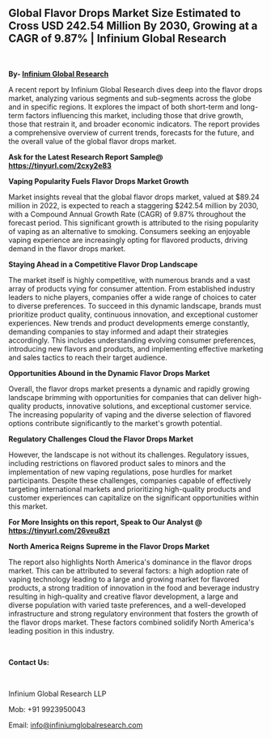 <h2><strong>Global Flavor Drops Market Size Estimated to Cross USD 242.54 Million By 2030, Growing at a CAGR of 9.87% | Infinium Global Research</strong></h2>
<p>&nbsp;</p>
<p><strong>By- </strong><a href="https://www.infiniumglobalresearch.com"><strong>Infinium Global Research</strong></a></p>
<p>A recent report by Infinium Global Research dives deep into the flavor drops market, analyzing various segments and sub-segments across the globe and in specific regions. It explores the impact of both short-term and long-term factors influencing this market, including those that drive growth, those that restrain it, and broader economic indicators. The report provides a comprehensive overview of current trends, forecasts for the future, and the overall value of the global flavor drops market.</p>
<p><strong>Ask for the Latest Research Report Sample@ </strong><a href="https://tinyurl.com/2cxy2e83"><strong>https://tinyurl.com/2cxy2e83</strong></a></p>
<p><strong>Vaping Popularity Fuels Flavor Drops Market Growth</strong></p>
<p>Market insights reveal that the global flavor drops market, valued at $89.24 million in 2022, is expected to reach a staggering $242.54 million by 2030, with a Compound Annual Growth Rate (CAGR) of 9.87% throughout the forecast period. This significant growth is attributed to the rising popularity of vaping as an alternative to smoking. Consumers seeking an enjoyable vaping experience are increasingly opting for flavored products, driving demand in the flavor drops market.</p>
<p><strong>Staying Ahead in a Competitive Flavor Drop Landscape</strong></p>
<p>The market itself is highly competitive, with numerous brands and a vast array of products vying for consumer attention. From established industry leaders to niche players, companies offer a wide range of choices to cater to diverse preferences. To succeed in this dynamic landscape, brands must prioritize product quality, continuous innovation, and exceptional customer experiences. New trends and product developments emerge constantly, demanding companies to stay informed and adapt their strategies accordingly. This includes understanding evolving consumer preferences, introducing new flavors and products, and implementing effective marketing and sales tactics to reach their target audience.</p>
<p><strong>Opportunities Abound in the Dynamic Flavor Drops Market</strong></p>
<p>Overall, the flavor drops market presents a dynamic and rapidly growing landscape brimming with opportunities for companies that can deliver high-quality products, innovative solutions, and exceptional customer service. The increasing popularity of vaping and the diverse selection of flavored options contribute significantly to the market's growth potential.</p>
<p><strong>Regulatory Challenges Cloud the Flavor Drops Market</strong></p>
<p>However, the landscape is not without its challenges. Regulatory issues, including restrictions on flavored product sales to minors and the implementation of new vaping regulations, pose hurdles for market participants. Despite these challenges, companies capable of effectively targeting international markets and prioritizing high-quality products and customer experiences can capitalize on the significant opportunities within this market.</p>
<p><strong>For More Insights on this report, Speak to Our Analyst @ </strong><a href="https://tinyurl.com/26veu8zt"><strong>https://tinyurl.com/26veu8zt</strong></a></p>
<p><strong>North America Reigns Supreme in the Flavor Drops Market</strong></p>
<p>The report also highlights North America's dominance in the flavor drops market. This can be attributed to several factors: a high adoption rate of vaping technology leading to a large and growing market for flavored products, a strong tradition of innovation in the food and beverage industry resulting in high-quality and creative flavor development, a large and diverse population with varied taste preferences, and a well-developed infrastructure and strong regulatory environment that fosters the growth of the flavor drops market. These factors combined solidify North America's leading position in this industry.</p>
<p>&nbsp;</p>
<p><strong>Contact Us:</strong></p>
<p>&nbsp;</p>
<p>Infinium Global Research LLP</p>
<p>Mob: +91 9923950043</p>
<p>Email: <a href="mailto:info@infiniumglobalresearch.com">info@infiniumglobalresearch.com</a></p>